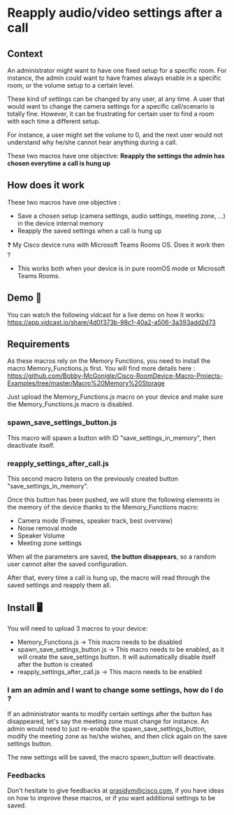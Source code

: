 # Reapply audio/video settings after a call

## Context 
An administrator might want to have one fixed setup for a specific room. For instance, the admin could want to have frames always enable in a specific room, 
or the volume setup to a certain level. 

These kind of settings can be changed by any user, at any time. A user that would want to change the camera settings for a specific call/scenario is totally fine. 
However, it can be frustrating for certain user to find a room with each time a different setup.

For instance, a user might set the volume to 0, and the next user would not understand why he/she cannot hear anything during a call. 

These two macros have one objective: **Reapply the settings the admin has chosen everytime a call is hung up**

## How does it work

These two macros have one objective :
- Save a chosen setup (camera settings, audio settings, meeting zone, ...) in the device internal memory
- Reapply the saved settings when a call is hung up

❓ My Cisco device runs with Microsoft Teams Rooms OS. Does it work then ?

- This works both when your device is in pure roomOS mode or Microsoft Teams Rooms.

## Demo 🎥
You can watch the following vidcast for a live demo on how it works:
https://app.vidcast.io/share/4d0f373b-98c1-40a2-a506-3a393add2d73

## Requirements
As these macros rely on the Memory Functions, you need to install the macro Memory_Functions.js first. 
You will find more details here : https://github.com/Bobby-McGonigle/Cisco-RoomDevice-Macro-Projects-Examples/tree/master/Macro%20Memory%20Storage

Just upload the Memory_Functions.js macro on your device and make sure the Memory_Functions.js macro is disabled.

### spawn_save_settings_button.js
This macro will spawn a button with ID "save_settings_in_memory", then deactivate itself.

### reapply_settings_after_call.js
This second macro listens on the previously created button "save_settings_in_memory". 

Once this button has been pushed, we will store the following elements in the memory of the device thanks to the Memory_Functions macro:
  - Camera mode (Frames, speaker track, best overview)
  - Noise removal mode
  - Speaker Volume
  - Meeting zone settings
  
When all the parameters are saved, **the button disappears**, so a random user cannot alter the saved configuration.

After that, every time a call is hung up, the macro will read through the saved settings and reapply them all.

## Install 🖥️
You will need to upload 3 macros to your device:
- Memory_Functions.js -> This macro needs to be disabled
- spawn_save_settings_button.js -> This macro needs to be enabled, as it will create the save_settings button. It will automatically disable itself after the button is created
- reapply_settings_after_call.js -> This macro needs to be enabled


### I am an admin and I want to change some settings, how do I do ? 
If an administrator wants to modify certain settings after the button has disappeared, let's say the meeting zone must change for instance. 
An admin would need to just re-enable the spawn_save_settings_button, modify the meeting zone as he/she wishes, and then 
click again on the save settings button. 

The new settings will be saved, the macro spawn_button will deactivate.
 
### Feedbacks
Don't hesitate to give feedbacks at qrasidym@cisco.com, if you have ideas on how to improve these macros, or if you want additional settings to be saved.
